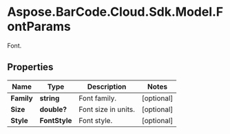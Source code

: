 # Aspose.BarCode.Cloud.Sdk.Model.FontParams

Font.

## Properties

Name | Type | Description | Notes
---- | ---- | ----------- | -----
**Family** | **string** | Font family. | [optional]
**Size** | **double?** | Font size in units. | [optional]
**Style** | **FontStyle** | Font style. | [optional]

